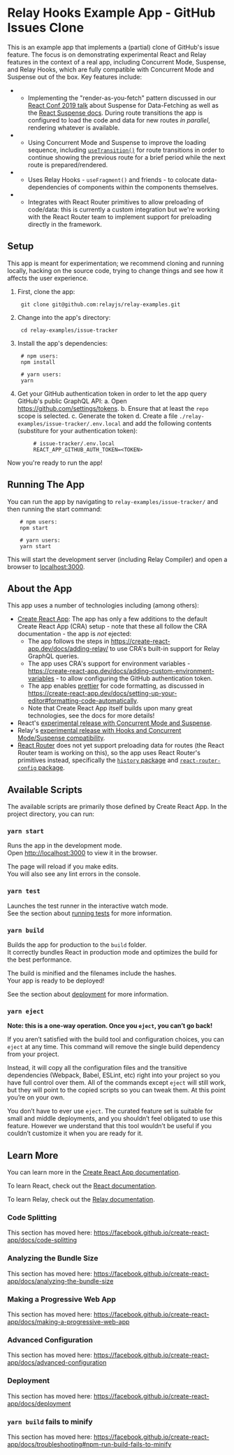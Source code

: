 # Relay Hooks Example App - GitHub Issues Clone

This is an example app that implements a (partial) clone of GitHub's issue feature. The focus is on demonstrating experimental React and Relay features in the context of a real app, including Concurrent Mode, Suspense, and Relay Hooks, which are fully compatible with Concurrent Mode and Suspense out of the box. Key features include:

- * Implementing the "render-as-you-fetch" pattern discussed in our [React Conf 2019 talk](https://youtu.be/JDDxR1a15Yo?t=3647) about Suspense for Data-Fetching as well as the [React Suspense docs](https://reactjs.org/docs/concurrent-mode-suspense.html#approach-3-render-as-you-fetch-using-suspense). During route transitions the app is configured to load the code and data for new routes *in parallel*, rendering whatever is available.
- * Using Concurrent Mode and Suspense to improve the loading sequence, including [`useTransition()`](https://reactjs.org/docs/concurrent-mode-reference.html#usetransition) for route transitions in order to continue showing the previous route for a brief period while the next route is prepared/rendered.
- * Uses Relay Hooks - `useFragment()` and friends - to colocate data-dependencies of components within the components themselves.
- * Integrates with React Router primitives to allow preloading of code/data: this is currently a custom integration but we're working with the React Router team to implement support for preloading directly in the framework.

## Setup

This app is meant for experimentation; we recommend cloning and running locally, hacking on the source code, trying to change things and see how it affects the user experience.

1. First, clone the app:

        git clone git@github.com:relayjs/relay-examples.git

2. Change into the app's directory:

        cd relay-examples/issue-tracker

3. Install the app's dependencies:

        # npm users:
        npm install

        # yarn users:
        yarn

4. Get your GitHub authentication token in order to let the app query GitHub's public GraphQL API:
    a. Open https://github.com/settings/tokens.
    b. Ensure that at least the `repo` scope is selected.
    c. Generate the token
    d. Create a file `./relay-examples/issue-tracker/.env.local` and add the following contents (substiture <TOKEN> for your authentication token):

            # issue-tracker/.env.local
            REACT_APP_GITHUB_AUTH_TOKEN=<TOKEN>

Now you're ready to run the app!

## Running The App

You can run the app by navigating to `relay-examples/issue-tracker/` and then running the start command:

        # npm users:
        npm start

        # yarn users:
        yarn start

This will start the development server (including Relay Compiler) and open a browser to [localhost:3000](http://localhost:3000).

## About the App

This app uses a number of technologies including (among others):

- [Create React App](https://github.com/facebook/create-react-app): The app has only a few additions to the default Create React App (CRA) setup - note that these all follow the CRA documentation - the app is *not* ejected:
  - The app follows the steps in https://create-react-app.dev/docs/adding-relay/ to use CRA's built-in support for Relay GraphQL queries.
  - The app uses CRA's support for environment variables - https://create-react-app.dev/docs/adding-custom-environment-variables - to allow configuring the GitHub authentication token.
  - The app enables [prettier](https://prettier.io) for code formatting, as discussed in https://create-react-app.dev/docs/setting-up-your-editor#formatting-code-automatically.
  - Note that Create React App itself builds upon many great technologies, see the docs for more details!
- React's [experimental release with Concurrent Mode and Suspense](https://reactjs.org/docs/concurrent-mode-intro.html).
- Relay's [experimental release with Hooks and Concurrent Mode/Suspense compatibility](https://relay.dev/docs/en/experimental/a-guided-tour-of-relay).
- [React Router](https://github.com/ReactTraining/react-router) does not yet support preloading data for routes (the React Router team is working on this), so the app uses React Router's primitives instead, specifically the [`history` package](https://github.com/ReactTraining/history/) and [`react-router-config` package](https://github.com/ReactTraining/react-router/tree/master/packages/react-router-config).

## Available Scripts

The available scripts are primarily those defined by Create React App. In the project directory, you can run:

### `yarn start`

Runs the app in the development mode.<br />
Open [http://localhost:3000](http://localhost:3000) to view it in the browser.

The page will reload if you make edits.<br />
You will also see any lint errors in the console.

### `yarn test`

Launches the test runner in the interactive watch mode.<br />
See the section about [running tests](https://facebook.github.io/create-react-app/docs/running-tests) for more information.

### `yarn build`

Builds the app for production to the `build` folder.<br />
It correctly bundles React in production mode and optimizes the build for the best performance.

The build is minified and the filenames include the hashes.<br />
Your app is ready to be deployed!

See the section about [deployment](https://facebook.github.io/create-react-app/docs/deployment) for more information.

### `yarn eject`

**Note: this is a one-way operation. Once you `eject`, you can’t go back!**

If you aren’t satisfied with the build tool and configuration choices, you can `eject` at any time. This command will remove the single build dependency from your project.

Instead, it will copy all the configuration files and the transitive dependencies (Webpack, Babel, ESLint, etc) right into your project so you have full control over them. All of the commands except `eject` will still work, but they will point to the copied scripts so you can tweak them. At this point you’re on your own.

You don’t have to ever use `eject`. The curated feature set is suitable for small and middle deployments, and you shouldn’t feel obligated to use this feature. However we understand that this tool wouldn’t be useful if you couldn’t customize it when you are ready for it.

## Learn More

You can learn more in the [Create React App documentation](https://facebook.github.io/create-react-app/docs/getting-started).

To learn React, check out the [React documentation](https://reactjs.org/concurrent).

To learn Relay, check out the [Relay documentation](https://relay.dev/docs/en/experimental/a-guided-tour-of-relay).

### Code Splitting

This section has moved here: https://facebook.github.io/create-react-app/docs/code-splitting

### Analyzing the Bundle Size

This section has moved here: https://facebook.github.io/create-react-app/docs/analyzing-the-bundle-size

### Making a Progressive Web App

This section has moved here: https://facebook.github.io/create-react-app/docs/making-a-progressive-web-app

### Advanced Configuration

This section has moved here: https://facebook.github.io/create-react-app/docs/advanced-configuration

### Deployment

This section has moved here: https://facebook.github.io/create-react-app/docs/deployment

### `yarn build` fails to minify

This section has moved here: https://facebook.github.io/create-react-app/docs/troubleshooting#npm-run-build-fails-to-minify
